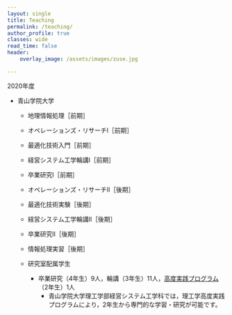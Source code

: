 ```yaml
---
layout: single
title: Teaching
permalink: /teaching/
author_profile: true
classes: wide
read_time: false
header:
    overlay_image: /assets/images/zuse.jpg

---
```


2020年度

- 青山学院大学
  - 地理情報処理［前期］
  - オペレーションズ・リサーチI［前期］
  - 最適化技術入門［前期］
  - 経営システム工学輪講I［前期］
  - 卒業研究I［前期］
  - オペレーションズ・リサーチII［後期］
  - 最適化技術実験［後期］
  - 経営システム工学輪講II［後期］
  - 卒業研究II［後期］
  - 情報処理実習［後期］

  - 研究室配属学生
    - 卒業研究（4年生）9人，輪講（3年生）11人，[高度実践プログラム](http://www.agnes.aoyama.ac.jp/features/practical-program/)（2年生）1人
      - 青山学院大学理工学部経営システム工学科では，理工学高度実践プログラムにより，2年生から専門的な学習・研究が可能です。